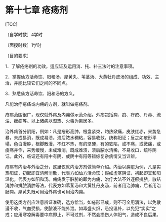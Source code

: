 # 第十七章  疮疡剂

[TOC]

〔自学时数〕4学时

〔面授时数〕1学时

〔目的要求〕

1．了解疮疡剂的功效，适应证及运用消、托、补三法时的注意事项。

2．掌握仙方活命饮、阳和汤、犀黄丸、苇茎汤、大黄牡丹皮汤的组成、功效、主治，并能比较它们之间的不同点。

3．熟悉仙方活命饮、阳和汤的方义。

凡能治疗疮疡或内痈的方剂，就叫做疮疡剂。

疮疡范围很广，现仅就外疡及内痈做示范介绍。外疡包括痈、疽、疔疮、丹毒、流注、瘰疬等。以上诸病以湿热、火毒为患居多。

治外疡首分阴阳，例如：凡是疮形高肿，根盘紧束，灼热焮痛，皮肤红赤，来势急暴，未成易消，既成易溃，溃后脓水稠粘，容易收敛，统称阳证；反之如疮形平塌，色白漫肿，根脚散漫，不红不热，有的坚硬，有的软陷，或不痛，或微痛，或痠痛并作，来势缓慢，未成难消，既成难溃，溃后脓水清稀，不易收口，统称阴证。此外，临证还有阳中有阴、或阴中有阳等错综复杂病情又当详辨。

疮疡有内治与外治之分，这里仅就内治方剂做简单介绍。内治以痈疽为例，凡是实热阳证，初起即宜清解消散，代表方如仙方活命饮；假如虚寒阴证，初起即宜和阳温化，代表方如阳和汤。痈疡发于脏腑的即为内痈，治疗大法不外逐瘀排脓，散结消肿和排脓消肿等法，代表方如苇茎汤和大黄牡丹皮汤，前者用治肺痈，后者用治肠痈。犀黄丸既可用治外疡也可用治内痈。

使用这类方剂应注意辨证准确，选方恰当，如疮形已成，则不可全用消法，以免散漫不收，气血受损，使脓液不能外泄。如毒盛火炽，忌投温补，以免犯“实实”之戒；应用寒凉解毒要中病即止，不可过剂，不然会损伤人体阳气，造成不良后果。

